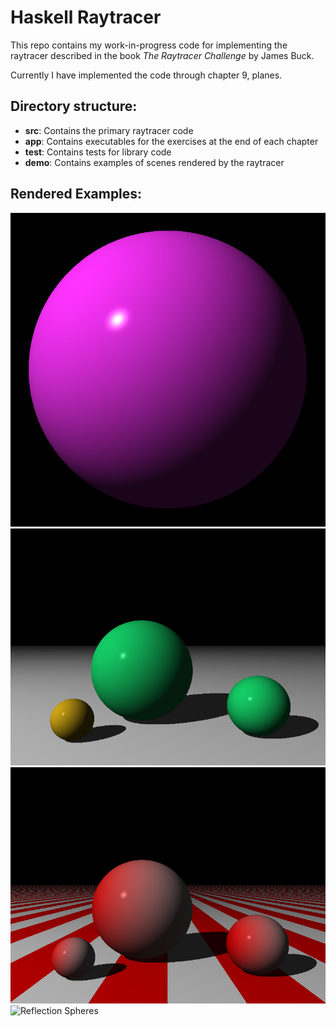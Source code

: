# Haskell Raytracer

This repo contains my work-in-progress code for implementing the raytracer described in the book *The Raytracer Challenge* by James Buck.

Currently I have implemented the code through chapter 9, planes.

## Directory structure:
- **src**: Contains the primary raytracer code
- **app**: Contains executables for the exercises at the end of each chapter
- **test**: Contains tests for library code
- **demo**: Contains examples of scenes rendered by the raytracer

## Rendered Examples:
![Shaded Sphere](demo/shaded-sphere.png)
![Three Spheres with Plane](demo/three-spheres-plane.png)
![Three Spheres with Patterns](demo/three-patterned-spheres.png)
![Reflection Spheres](demo/reflection-sphere.jpg)